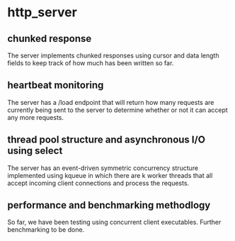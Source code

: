 # http_server

## chunked response 
The server implements chunked responses using cursor and data length fields to keep track of how much has been written so far. 

## heartbeat monitoring 
The server has a /load endpoint that will return how many requests are currently being sent to the server to determine whether or not it can accept any more requests. 

## thread pool structure and asynchronous I/O using select 
The server has an event-driven symmetric concurrency structure implemented using kqueue in which there are k worker threads that all accept incoming client connections and process the requests.

## performance and benchmarking methodlogy 
So far, we have been testing using concurrent client executables. Further benchmarking to be done. 
